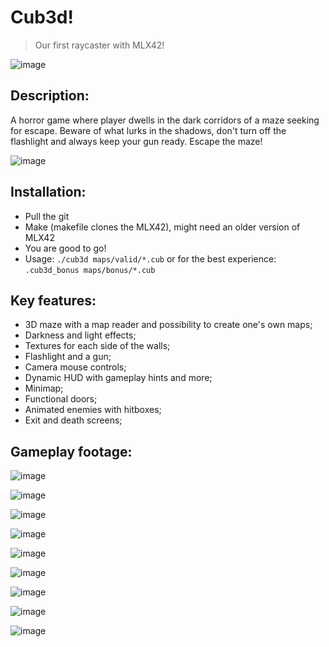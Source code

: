 # Cub3d!
> Our first raycaster with MLX42!

![image](https://github.com/user-attachments/assets/eeeb25e4-7c37-4800-b9ca-a1dcd55b974f)

## Description:
 A horror game where player dwells in the dark corridors of a maze seeking for escape. Beware of what lurks in the shadows, don't turn off the flashlight and always keep your gun ready. Escape the maze!

 ![image](https://github.com/user-attachments/assets/3fb5afa6-4dba-43b1-a810-83d013b42340)

## Installation:
 - Pull the git
 - Make (makefile clones the MLX42), might need an older version of MLX42
 - You are good to go!
 - Usage: `./cub3d maps/valid/*.cub` or for the best experience: `.cub3d_bonus maps/bonus/*.cub`

## Key features:
 - 3D maze with a map reader and possibility to create one's own maps;
 - Darkness and light effects;
 - Textures for each side of the walls;
 - Flashlight and a gun;
 - Camera mouse controls;
 - Dynamic HUD with gameplay hints and more;
 - Minimap;
 - Functional doors;
 - Animated enemies with hitboxes;
 - Exit and death screens;
## Gameplay footage:

![image](https://github.com/user-attachments/assets/159277aa-9885-4019-b0c7-c6360b0503f2)

![image](https://github.com/user-attachments/assets/41d9be73-d4d9-4d2b-8896-e14b23ea4947)

![image](https://github.com/user-attachments/assets/eddc74f0-9cd5-4a97-b669-069c0de7dcbe)

![image](https://github.com/user-attachments/assets/ed902bc1-f693-41c0-b6b3-086112cef64b)

![image](https://github.com/user-attachments/assets/028c40a0-e444-4963-83b9-965690d2795b)

![image](https://github.com/user-attachments/assets/405239ad-254c-4751-99d6-5bf9cdbe20b9)

![image](https://github.com/user-attachments/assets/2e6c97fb-af53-4b1e-82b2-57821f279f79)

![image](https://github.com/user-attachments/assets/af8a827c-5857-4250-9110-452ed390aa6f)

![image](https://github.com/user-attachments/assets/89955abd-e73c-48c6-84e6-34dd74767a3b)
